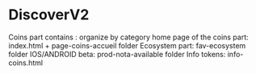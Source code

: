 # DiscoverV2
Coins part
contains :
    organize by category
    home page of the coins part: index.html + page-coins-accueil folder
    Ecosystem part: fav-ecosystem folder
    IOS/ANDROID beta: prod-nota-available folder
    Info tokens: info-coins.html